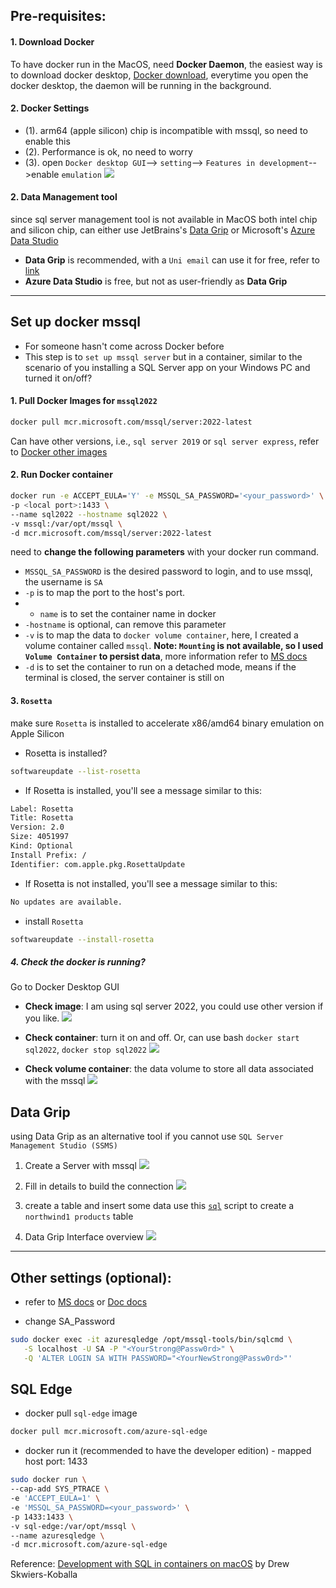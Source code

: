 ## Pre-requisites:
#### 1. Download Docker
To have docker run in the MacOS, need **Docker Daemon**, the easiest way is to download docker desktop, [Docker download](https://docs.docker.com/desktop/install/mac-install/), everytime you open the docker desktop, the daemon will be running in the background.
#### 2. Docker Settings
- (1). arm64 (apple silicon) chip is incompatible with mssql, so need to enable this
- (2). Performance is ok, no need to worry
- (3). open `Docker desktop GUI`--> `setting`--> `Features in development`-->enable `emulation`
![](../pictures/Pasted%20image%2020230508111301.png)

#### 2. Data Management tool
since sql server management tool is not available in MacOS both intel chip and silicon chip, can either use JetBrains's [Data Grip](https://www.jetbrains.com/datagrip/?source=google&medium=cpc&campaign=15022575985&term=datagrip&content=554780841060&gad=1&gclid=Cj0KCQjwmN2iBhCrARIsAG_G2i5jB1TaEJL5W0fGRQOnfrHf5veiiCwqDIww4H24s17-mWuChkiPmWQaAj_eEALw_wcB) or Microsoft's [Azure Data Studio](https://learn.microsoft.com/en-us/sql/azure-data-studio/download-azure-data-studio?view=sql-server-ver16&tabs=redhat-install%2Credhat-uninstall)
- **Data Grip** is recommended, with a `Uni email` can use it for free, refer to [link](https://www.jetbrains.com/community/education/#students)
- **Azure Data Studio** is free, but not as user-friendly as **Data Grip**

---

## Set up docker mssql
- For someone hasn't come across Docker before
- This step is to `set up mssql server` but in a container, similar to the scenario of you installing a SQL Server app on your Windows PC and turned it on/off?

#### 1. Pull Docker Images for `mssql2022`
```bash
docker pull mcr.microsoft.com/mssql/server:2022-latest
```
Can have other versions, i.e., `sql server 2019` or `sql server express`, refer to [Docker other images](https://hub.docker.com/_/microsoft-mssql-server)

#### 2. Run Docker container
``` bash
docker run -e ACCEPT_EULA='Y' -e MSSQL_SA_PASSWORD='<your_password>' \
-p <local port>:1433 \
--name sql2022 --hostname sql2022 \
-v mssql:/var/opt/mssql \
-d mcr.microsoft.com/mssql/server:2022-latest
```
need to **change the following parameters** with your docker run command.
- `MSSQL_SA_PASSWORD` is the desired password to login, and to use mssql, the username is `SA`
- `-p` is to map the port to the host's port.
- - `name` is to set the container name in docker
- `-hostname` is optional, can remove this parameter
- `-v` is to map the data to `docker volume container`, here, I created a volume container called `mssql`. **Note: `Mounting` is not available, so I used `Volume Container` to persist data**, more information refer to [MS docs](https://learn.microsoft.com/en-us/azure/azure-sql-edge/configure#use-data-volume-containers) 
- `-d` is to set the container to run on a detached mode, means if the terminal is closed, the server container is still on

#### 3. `Rosetta`
make sure  `Rosetta` is installed to accelerate x86/amd64 binary emulation on Apple Silicon

- Rosetta is installed?
```bash
softwareupdate --list-rosetta
```

- If Rosetta is installed, you'll see a message similar to this:
```bash
Label: Rosetta
Title: Rosetta
Version: 2.0
Size: 4051997
Kind: Optional
Install Prefix: /
Identifier: com.apple.pkg.RosettaUpdate
```

- If Rosetta is not installed, you'll see a message similar to this:
```bash
No updates are available.
```

- install `Rosetta`
```bash
softwareupdate --install-rosetta
```

##### 4. Check the docker is running? 
Go to Docker Desktop GUI
- **Check image**: I am using sql server 2022, you could use other version if you like.
![](../pictures/Pasted%20image%2020230508113308.png)

- **Check container**: turn it on and off. Or, can use bash `docker start sql2022`,  `docker stop sql2022` 
![](../pictures/Pasted%20image%2020230508140446.png)
- **Check volume container**: the data volume to store all data associated with the mssql
![](../pictures/Pasted%20image%2020230508113703.png)


## Data Grip
using Data Grip as an alternative tool if you cannot use `SQL Server Management Studio (SSMS)`
1. Create a Server with mssql
![](../pictures/Pasted%20image%2020230508115214.png)

2. Fill in details to build the connection
![](../pictures/Pasted%20image%2020230508115505.png)

3. create a table and insert some data
use this [`sql`](northwind1.sql) script to create a `northwind1 products` table 

4. Data Grip Interface overview
![](../pictures/Pasted%20image%2020230508115851.png)

---

## Other settings (optional):

- refer to [MS docs](https://learn.microsoft.com/en-us/sql/linux/sql-server-linux-docker-container-configure?view=sql-server-ver16&pivots=cs1-bash) or [Doc docs](https://hub.docker.com/_/microsoft-azure-sql-edge)

- change SA_Password
```bash
sudo docker exec -it azuresqledge /opt/mssql-tools/bin/sqlcmd \
   -S localhost -U SA -P "<YourStrong@Passw0rd>" \
   -Q 'ALTER LOGIN SA WITH PASSWORD="<YourNewStrong@Passw0rd>"'
```


## SQL Edge

- docker pull `sql-edge` image
```bash
docker pull mcr.microsoft.com/azure-sql-edge
```

- docker run it (recommended to have the developer edition) - mapped host port: 1433
```bash
sudo docker run \
--cap-add SYS_PTRACE \
-e 'ACCEPT_EULA=1' \
-e 'MSSQL_SA_PASSWORD=<your_password>' \
-p 1433:1433 \
-v sql-edge:/var/opt/mssql \
--name azuresqledge \
-d mcr.microsoft.com/azure-sql-edge
```

Reference: [Development with SQL in containers on macOS](https://devblogs.microsoft.com/azure-sql/development-with-sql-in-containers-on-macos/) by Drew Skwiers-Koballa